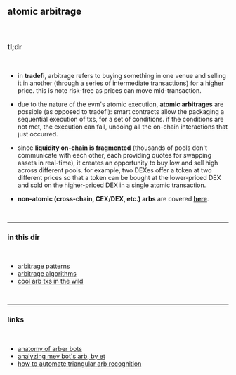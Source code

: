 ## atomic arbitrage

<br>

### tl;dr

<br>


* in **tradefi**, arbitrage refers to buying something in one venue and selling it in another (through a series of intermediate transactions) for a higher price. this is note risk-free as prices can move mid-transaction.

* due to the nature of the evm's atomic execution, **atomic arbitrages** are possible (as opposed to tradefi): smart contracts allow the packaging a sequential execution of txs, for a set of conditions. if the conditions are not met, the execution can fail, undoing all the on-chain interactions that just occurred.

* since **liquidity on-chain is fragmented** (thousands of pools don't communicate with each other, each providing quotes for swapping assets in real-time), it creates an opportunity to buy low and sell high across different pools. for example, two DEXes offer a token at two different prices so that a token can be bought at the lower-priced DEX and sold on the higher-priced DEX in a single atomic transaction.

* **non-atomic (cross-chain, CEX/DEX, etc.) arbs** are covered **[here](https://github.com/go-outside-labs/mev-toolkit/blob/main/MEV_strategies/stat_arb)**.

<br>

----

### in this dir

<br>

* [arbitrage patterns](patterns)
* [arbitrage algorithms](algorithms)
* [cool arb txs in the wild](mev_bots_wild)


<br>

----

### links

<br>

* [anatomy of arber bots](https://github.com/go-outside-labs/mev-toolkit/blob/main/MEV_searchers/bots/arbers.md)
* [analyzing mev bot's arb, by et](https://medium.com/@etdu/analyzing-an-mev-bots-arbitrage-on-ethereum-c6980cfd347)
* [how to automate triangular arb recognition](https://mirror.xyz/0xc19565163aFdEe3783FC970E4Bd0275B11848d34/5-tFRGLVbVq0uCLnWnw7B0D-mD7GKZr1DfPXhyopU0Y)


